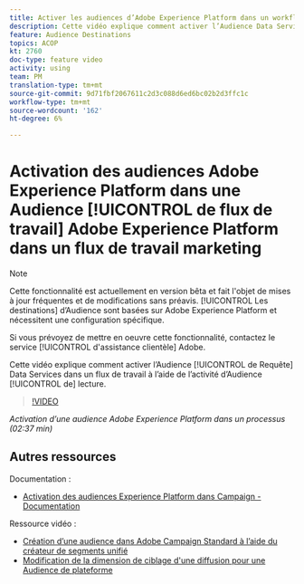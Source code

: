 ```yaml
---
title: Activer les audiences d’Adobe Experience Platform dans un workflow
description: Cette vidéo explique comment activer l’Audience Data Services Requête dans un flux de travail à l’aide de l’activité "Lire l’audience".
feature: Audience Destinations
topics: ACOP
kt: 2760
doc-type: feature video
activity: using
team: PM
translation-type: tm+mt
source-git-commit: 9d71fbf2067611c2d3c088d6ed6bc02b2d3ffc1c
workflow-type: tm+mt
source-wordcount: '162'
ht-degree: 6%

---
```



# Activation des audiences Adobe Experience Platform dans une Audience [!UICONTROL de flux de travail] Adobe Experience Platform dans un flux de travail marketing

>[!NOTE]
>
>Cette fonctionnalité est actuellement en version bêta et fait l&#39;objet de mises à jour fréquentes et de modifications sans préavis. [!UICONTROL Les destinations] d’Audience sont basées sur Adobe Experience Platform et nécessitent une configuration spécifique.
>
>Si vous prévoyez de mettre en oeuvre cette fonctionnalité, contactez le service [!UICONTROL d&#39;assistance clientèle] Adobe.

Cette vidéo explique comment activer l’Audience [!UICONTROL de Requête] Data Services dans un flux de travail à l’aide de l’activité d’Audience [!UICONTROL de] lecture.

>[!VIDEO](https://video.tv.adobe.com/v/27647?quality=12)

*Activation d’une audience Adobe Experience Platform dans un processus (02:37 min)*

## Autres ressources

Documentation :

* [Activation des audiences Experience Platform dans Campaign - Documentation](https://docs.adobe.com/content/help/en/campaign-standard/using/profiles-and-audiences/working-with-adobe-experience-platform/aep-about-audience-destinations-service.html)

Ressource vidéo :

* [Création d’une audience dans Adobe Campaign Standard à l’aide du créateur de segments unifié](/help/profiles-and-audiences/audience-destinations/creating-audiences-using-segment-builder.md)
* [Modification de la dimension de ciblage d&#39;une diffusion pour une Audience de plateforme](/help/profiles-and-audiences/audience-destinations/changing-targeting-dimension.md)

